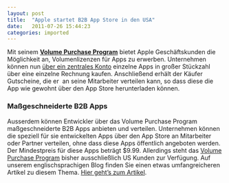 ```yaml
---
layout: post
title:  "Apple startet B2B App Store in den USA"
date:   2011-07-26 15:44:23
categories: imported
---
```

Mit seinem **[Volume Purchase Program][1]** bietet Apple Geschäftskunden die Möglichkeit an, Volumenlizenzen für Apps zu erwerben. Unternehmen können nun [über ein zentrales Konto][2] einzelne Apps in großer Stückzahl über eine einzelne Rechnung kaufen. Anschließend erhält der Käufer Gutscheine, die er  an seine Mitarbeiter verteilen kann, so dass diese die App wie gewohnt über den App Store herunterladen können. 

### Maßgeschneiderte B2B Apps
 Ausserdem können Entwickler über das Volume Purchase Program maßgeschneiderte B2B Apps anbieten und verteilen. Unternehmen können die speziell für sie entwickelten Apps über den App Store an Mitarbeiter oder Partner verteilen, ohne dass diese Apps öffentlich angeboten werden. Der Mindestpreis für diese Apps beträgt $9.99. Allerdings steht das [Volume Purchase Program][3] bisher ausschließlich US Kunden zur Verfügung. Auf unserem englischsprachigen Blog finden Sie einen etwas umfangreicheren Artikel zu diesem Thema. [Hier geht’s zum Artikel][4].

[1]: http://www.apple.com/business/vpp/
[2]: http://images.apple.com/business/docs/ASVPP_Business_Guide_US.pdf
[3]: https://developer.apple.com/appstore/resources/volume/
[4]: http://www.pavingways.com/apple-launches-volume-purchasing-for-business-customers_2396.html
